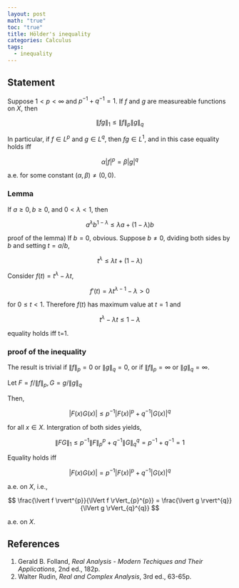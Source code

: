 ```yaml
---
layout: post
math: "true"
toc: "true"
title: Hölder's inequality
categories: Calculus
tags:
  - inequality
---
```

## Statement

Suppose ${ 1<p<\infty }$ and ${ p^{-1} + q^{-1} = 1 }$. If ${ f }$ and ${ g }$ are measureable functions on ${ X }$, then

$$ \lVert fg \rVert_{1} \le \lVert f \rVert_{p} \lVert g \rVert_{q} $$

In particular, if ${ f\in L^{p} }$ and ${ g \in L^{q} }$, then ${ fg \in L^{1} }$, and in this case equality holds iff

$$ \alpha \lvert f \rvert^{p}=\beta \lvert g \rvert^{q} $$

a.e. for some constant ${ (\alpha,\beta) \neq (0,0) }$.

### Lemma

If ${ a \ge 0, b \ge 0 }$, and ${ 0<\lambda<1 }$, then

$$ a^{\lambda}b^{1-\lambda} \le \lambda a + (1-\lambda)b $$

proof of the lemma) If ${ b=0 }$, obvious. Suppose ${ b \neq 0 }$, dviding both sides by ${ b }$ and setting ${ t=a / b }$,

$$ t^{\lambda} \le \lambda t + (1-\lambda) $$

Consider ${ f(t)=t^{\lambda} - \lambda t }$,

$$ f'(t) = \lambda t^{\lambda-1} - \lambda>0 $$

for ${ 0 \le t < 1 }$. Therefore ${ f(t) }$ has maximum value at ${ t=1 }$ and

$$ t^{\lambda}-\lambda t \le 1-\lambda $$

equality holds iff t=1.

### proof of the inequality

The result is trivial if ${ \lVert f \rVert_{p}=0 }$ or ${ \lVert g \rVert_{q} =0}$, or if ${ \lVert f \rVert_{p} = \infty }$ or ${ \lVert g \rVert_{q}=\infty }$.

Let ${ F=f / \lVert f \rVert_{p}, G =g / \lVert g \rVert_{q}  }$

Then,

$$ \lvert F(x)G(x) \rvert  \le p^{-1}\lvert F(x) \rvert^{p} + q^{-1} \lvert G(x) \rvert^{q}$$

for all ${ x \in X }$. Intergration of both sides yields,

$$ \lVert FG \rVert_{1} \le p^{-1}\lVert F \rVert_{p}^{p}+q^{-1} \lVert G \rVert_{q}^{q}=p^{-1}+q^{-1}=1$$

Equality holds iff

$$ \lvert F(x)G(x) \rvert =p^{-1}\lvert F(x) \rvert^{p} + q^{-1} \lvert G(x) \rvert^{q}$$

a.e. on ${ X }$, i.e.,

$$ \frac{\lvert f \rvert^{p}}{\lVert f \rVert_{p}^{p}} = \frac{\lvert g \rvert^{q}}{\lVert g \rVert_{q}^{q}} $$

a.e. on ${ X }$.

## References

1. Gerald B. Folland, *Real Analysis - Modern Techiques and Their Applications*, 2nd ed., 182p.
2. Walter Rudin, *Real and Complex Analysis*, 3rd ed., 63-65p.
